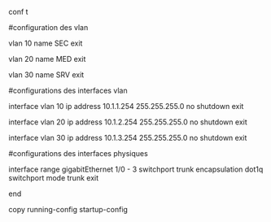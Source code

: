 
conf t

#configuration des vlan 

vlan 10
name SEC
exit

vlan 20
name MED
exit

vlan 30
name SRV
exit

#configurations des interfaces vlan

interface vlan 10
ip address 10.1.1.254 255.255.255.0
no shutdown
exit

interface vlan 20
ip address 10.1.2.254 255.255.255.0
no shutdown
exit

interface vlan 30
ip address 10.1.3.254 255.255.255.0
no shutdown
exit

#configurations des interfaces physiques

interface range gigabitEthernet 1/0 - 3
switchport trunk encapsulation dot1q
switchport mode trunk
exit

end

copy running-config startup-config



